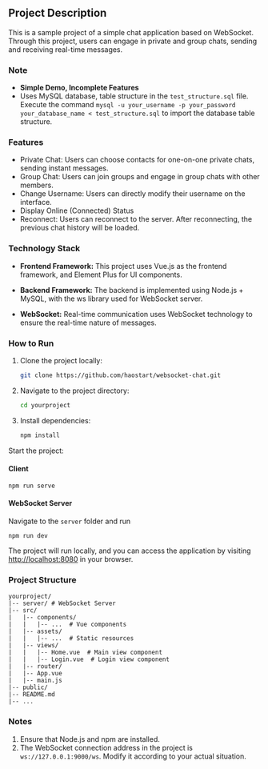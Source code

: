 ## Project Description

This is a sample project of a simple chat application based on WebSocket. Through this project, users can engage in private and group chats, sending and receiving real-time messages.
### Note
 - **Simple Demo, Incomplete Features**
 - Uses MySQL database, table structure in the `test_structure.sql` file. Execute the command `mysql -u your_username -p your_password your_database_name < test_structure.sql` to import the database table structure.



### Features

- Private Chat: Users can choose contacts for one-on-one private chats, sending instant messages.
- Group Chat: Users can join groups and engage in group chats with other members.
- Change Username: Users can directly modify their username on the interface.
- Display Online (Connected) Status
- Reconnect: Users can reconnect to the server. After reconnecting, the previous chat history will be loaded.
### Technology Stack

- **Frontend Framework:** This project uses Vue.js as the frontend framework, and Element Plus for UI components.

- **Backend Framework:** The backend is implemented using Node.js + MySQL, with the ws library used for WebSocket server.
- **WebSocket:** Real-time communication uses WebSocket technology to ensure the real-time nature of messages.
### How to Run


1. Clone the project locally:

   ```bash
   git clone https://github.com/haostart/websocket-chat.git
   ```

2. Navigate to the project directory:

   ```bash
   cd yourproject
   ```

3. Install dependencies:

   ```bash
   npm install
   ```
Start the project:
#### Client
   `
   npm run serve
   `
#### WebSocket Server
Navigate to the `server` folder and run

`npm run dev`

   The project will run locally, and you can access the application by visiting [http://localhost:8080](http://localhost:8080) in your browser.

### Project Structure

```
yourproject/
|-- server/ # WebSocket Server
|-- src/
|   |-- components/
|   |   |-- ...  # Vue components
|   |-- assets/
|   |   |-- ...  # Static resources
|   |-- views/
|   |   |-- Home.vue  # Main view component
|   |   |-- Login.vue  # Login view component
|   |-- router/
|   |-- App.vue
|   |-- main.js
|-- public/
|-- README.md
|-- ...
```

### Notes

1. Ensure that Node.js and npm are installed.
2. The WebSocket connection address in the project is `ws://127.0.0.1:9000/ws`. Modify it according to your actual situation.
